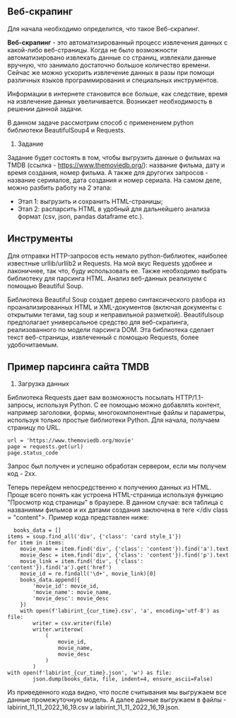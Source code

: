 ## Веб-скрапинг

Для начала необходимо определится, что такое Веб-скрапинг.

**Веб-скрапинг** - это автоматизированный процесс извлечения данных с какой-либо веб-страницы. Когда не было возможности автоматизировано извлекать данные со страниц, извлекали данные вручную, что занимало достаточно большое количество времени. Сейчас же можно ускорить извлечение данных в разы при помощи различных языков программирования и специальных инструментов.

Информации в интернете становится все больше, как следствие, время на извлечение данных увеличивается. Возникает необходимость в решении данной задачи.

В данном задаче рассмотрим способ с применением python библиотеки BeautifulSoup4 и Requests.

1. Задание

Задание будет состоять в том, чтобы выгрузить данные о фильмах на TMDB (ссылка - https://www.themoviedb.org/): название фильма, дату и время создания, номер фильма. А также для другогих запросов - название серияалов, дата создания и номер сериала.
На самом деле, можно разбить работу на 2 этапа:
* Этап 1: выгрузить и сохранить HTML-страницы;
* Этап 2: распарсить HTML в удобный для дальнейшего анализа формат (csv, json, pandas dataframe etc.).

## Инструменты
Для отправки HTTP-запросов есть немало python-библиотек, наиболее известные urllib/urllib2 и Requests. На мой вкус Requests удобнее и лаконичнее, так что, буду использовать ее.
Также необходимо выбрать библиотеку для парсинга HTML. Анализ веб-данных реализуем с помощью Beautiful Soup.

Библиотека Beautiful Soup создает дерево синтаксического разбора из проанализированных HTML и XML-документов (включая документы с открытыми тегами, tag soup и неправильной разметкой). Beautifulsoup предполагает универсальное средство для веб-скрапинга, 
реализованного по модели парсинга DOM. Эта библиотека сделает текст веб-страницы, извлеченный с помощью Requests, более удобочитаемым.

## Пример парсинга сайта TMDB

1. Загрузка данных

Библиотека Requests дает вам возможность посылать HTTP/1.1-запросы, 
используя Python. С ее помощью можно добавлять контент, например заголовки, формы, многокомпонентные файлы и параметры, используя только 
простые библиотеки Python. Для начала, получаем страницу по URL.
```
url = 'https://www.themoviedb.org/movie'
page = requests.get(url)
page.status_code
```
Запрос был получен и успешно обработан сервером, если мы получем код - 2хх.

Теперь перейдем непосредственно к получению данных из HTML. Проще всего понять как устроена HTML-страница используя функцию "Просмотр код страницы" в браузере.
В данном случае: вся таблица с названиями фильмов и их датами создания заключена в теге </div class = "content">.
Пример кода представлен ниже:
```
  books_data = []
items = soup.find_all('div', {'class': 'card style_1'})
for item in items:
    movie_name = item.find('div', {'class': 'content'}).find('a').text
    movie_desc = item.find('div', {'class': 'content'}).find('p').text
    movie_link = item.find('div', {'class': 'content'}).find('a').get('href')
    movie_id = re.findall('\d+', movie_link)[0]
    books_data.append({
        'movie_id': movie_id,
        'movie_name': movie_name,
        'movie_desc': movie_desc
    })
    with open(f'labirint_{cur_time}.csv', 'a', encoding='utf-8') as file:
        writer = csv.writer(file)
        writer.writerow(
            (
                movie_id,
                movie_name,
                movie_desc
            )
        )
with open(f'labirint_{cur_time}.json', 'w') as file:
        json.dump(books_data, file, indent=4, ensure_ascii=False)
```
Из приведенного кода видно, что после считывания мы выгружаем все данные промежуточную модель. А далее данные выгружаем в файлы - labirint_11_11_2022_16_19.csv и labirint_11_11_2022_16_19.json.
